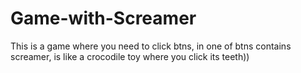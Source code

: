 # Game-with-Screamer
This is a game where you need to click btns, in one of btns contains screamer, is like a crocodile toy where you click its teeth))
